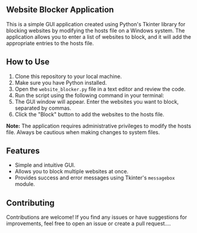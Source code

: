 ## Website Blocker Application

This is a simple GUI application created using Python's Tkinter library for blocking websites by modifying the hosts file on a Windows system. The application allows you to enter a list of websites to block, and it will add the appropriate entries to the hosts file.

## How to Use

1. Clone this repository to your local machine.
2. Make sure you have Python installed.
3. Open the `website_blocker.py` file in a text editor and review the code.
4. Run the script using the following command in your terminal:
5. The GUI window will appear. Enter the websites you want to block, separated by commas.
6. Click the "Block" button to add the websites to the hosts file.

**Note:** The application requires administrative privileges to modify the hosts file. Always be cautious when making changes to system files.

## Features

- Simple and intuitive GUI.
- Allows you to block multiple websites at once.
- Provides success and error messages using Tkinter's `messagebox` module.

## Contributing

Contributions are welcome! If you find any issues or have suggestions for improvements, feel free to open an issue or create a pull request....


